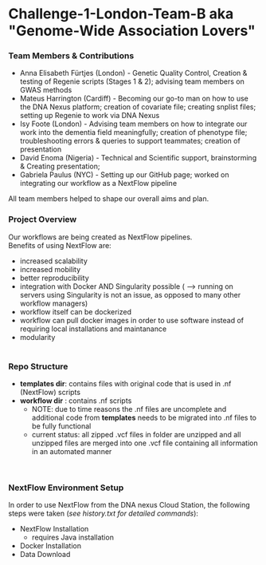 # Challenge-1-London-Team-B aka "Genome-Wide Association Lovers"

### Team Members & Contributions

* Anna Elisabeth Fürtjes (London) - Genetic Quality Control, Creation & testing of Regenie scripts (Stages 1 & 2); advising team members on GWAS methods
* Mateus Harrington (Cardiff) - Becoming our go-to man on how to use the DNA Nexus platform; creation of covariate file; creating snplist files; setting up Regenie to work via DNA Nexus
* Isy Foote (London) - Advising team members on how to integrate our work into the dementia field meaningfully; creation of phenotype file; troubleshooting errors & queries to support teammates; creation of presentation  
* David Enoma (Nigeria) - Technical and Scientific support, brainstorming & Creating presentation; 
* Gabriela Paulus (NYC) - Setting up our GitHub page; worked on integrating our workflow as a NextFlow pipeline

All team members helped to shape our overall aims and plan.

### Project Overview

Our workflows are being created as NextFlow pipelines.<br>
Benefits of using NextFlow are:<br>
 * increased scalability
 * increased mobility
 * better reproducibility
 * integration with Docker AND Singularity possible ( --> running on servers using Singularity is not an issue, as opposed to many other workflow managers)
 * workflow itself can be dockerized
 * workflow can pull docker images in order to use software instead of requiring local installations and maintanance
 * modularity
<br><br>

### Repo Structure<br>
 * __templates dir__: contains files with original code that is used in .nf (NextFlow) scripts 
 * __workflow dir__ : contains .nf scripts
    * NOTE: due to time reasons the .nf files are uncomplete and additional code from __templates__ needs to be migrated into .nf files to be fully functional
    * current status: all zipped .vcf files in folder are unzipped and all unzipped files are merged into one .vcf file containing all information in an automated manner<br>

<br>

### NextFlow Environment Setup<br>
In order to use NextFlow from the DNA nexus Cloud Station, the following steps were taken (_see history.txt for detailed commands_):
 * NextFlow Installation
      * requires Java installation
 * Docker Installation
 * Data Download


<br>
